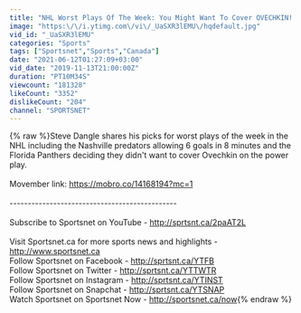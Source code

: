 ```yaml
---
title: "NHL Worst Plays Of The Week: You Might Want To Cover OVECHKIN! | Steve's Dang-Its"
image: "https:\/\/i.ytimg.com\/vi\/_UaSXR3lEMU\/hqdefault.jpg"
vid_id: "_UaSXR3lEMU"
categories: "Sports"
tags: ["Sportsnet","Sports","Canada"]
date: "2021-06-12T01:27:09+03:00"
vid_date: "2019-11-13T21:00:00Z"
duration: "PT10M34S"
viewcount: "181328"
likeCount: "3352"
dislikeCount: "204"
channel: "SPORTSNET"
---
```

{% raw %}Steve Dangle shares his picks for worst plays of the week in the NHL including the Nashville predators allowing 6 goals in 8 minutes and the Florida Panthers deciding they didn't want to cover Ovechkin on the power play. <br /><br />Movember link: <a rel="nofollow" target="blank" href="https://mobro.co/14168194?mc=1">https://mobro.co/14168194?mc=1</a>  <br /><br />---------------------------------------------- <br /><br />Subscribe to Sportsnet on YouTube - <a rel="nofollow" target="blank" href="http://sprtsnt.ca/2paAT2L">http://sprtsnt.ca/2paAT2L</a><br /><br />Visit Sportsnet.ca for more sports news and highlights - <a rel="nofollow" target="blank" href="http://www.sportsnet.ca">http://www.sportsnet.ca</a> <br />Follow Sportsnet on Facebook - <a rel="nofollow" target="blank" href="http://sprtsnt.ca/YTFB">http://sprtsnt.ca/YTFB</a><br />Follow Sportsnet on Twitter - <a rel="nofollow" target="blank" href="http://sprtsnt.ca/YTTWTR">http://sprtsnt.ca/YTTWTR</a><br />Follow Sportsnet on Instagram - <a rel="nofollow" target="blank" href="http://sprtsnt.ca/YTINST">http://sprtsnt.ca/YTINST</a><br />Follow Sportsnet on Snapchat - <a rel="nofollow" target="blank" href="http://sprtsnt.ca/YTSNAP">http://sprtsnt.ca/YTSNAP</a><br />Watch Sportsnet on Sportsnet Now - <a rel="nofollow" target="blank" href="http://sportsnet.ca/now">http://sportsnet.ca/now</a>{% endraw %}
